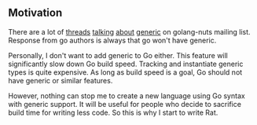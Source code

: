 ## Motivation ##

There are a lot of [threads](https://groups.google.com/forum/#!searchin/golang-nuts/generic/golang-nuts/y3LqthbBiuY/tJZw232o7ggJ) [talking](https://groups.google.com/forum/#!searchin/golang-nuts/generic/golang-nuts/smT_0BhHfBs/jhc9BdQc5w0J) [about](https://groups.google.com/forum/#!searchin/golang-nuts/generic/golang-nuts/7xeflQp_IdA/VC-OvVw1_wEJ) [generic](https://groups.google.com/forum/#!searchin/golang-nuts/generic/golang-nuts/L-2OTItScJk/LAy6-EJe2UIJ) on golang-nuts mailing list. Response from go authors is always that go won't have generic.

Personally, I don't want to add generic to Go either. This feature will significantly slow down Go build speed. Tracking and instantiate generic types is quite expensive. As long as build speed is a goal, Go should not have generic or similar features.

However, nothing can stop me to create a new language using Go syntax with generic support. It will be useful for people who decide to sacrifice build time for writing less code. So this is why I start to write Rat.
